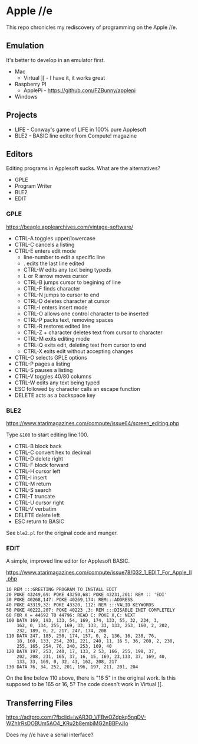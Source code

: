 Apple //e
=========

This repo chronicles my rediscovery of programming on the Apple //e.

## Emulation ##

It's better to develop in an emulator first.

+ Mac
	+ Virtual ][ - I have it, it works great
+ Raspberry PI
	+ ApplePi - https://github.com/FZBunny/applepi
+ Windows


## Projects ##

+ LIFE - Conway's game of LIFE in 100% pure Applesoft
+ BLE2 - BASIC line editor from Compute! magazine

## Editors ##

Editing programs in Applesoft sucks. What are the alternatives?

+ GPLE
+ Program Writer
+ BLE2
+ EDIT

### GPLE ###

https://beagle.applearchives.com/vintage-software/

+ CTRL-A toggles upper/lowercase
+ CTRL-C cancels a listing
+ CTRL-E enters edit mode
	+ line-number to edit a specific line
	+ . edits the last line edited
	+ CTRL-W edits any text being typeds
	+ L or R arrow moves cursor
	+ CTRL-B jumps cursor to begining of line
	+ CTRL-F finds character
	+ CTRL-N jumps to cursor to end
	+ CTRL-D deletes character at cursor
	+ CTRL-I enters insert mode
	+ CTRL-O allows one control character to be inserted
	+ CTRL-P packs text, removing spaces
	+ CTRL-R restores edited line
	+ CTRL-Z + character deletes text from cursor to character
	+ CTRL-M exits editing mode
	+ CTRL-Q exits edit, deleting text from cursor to end
	+ CTRL-X exits edit without accepting changes
+ CTRL-O selects GPLE options
+ CTRL-P pages a listing
+ CTRL-S pauses a listing
+ CTRL-V toggles 40/80 columns
+ CTRL-W edits any text being typed
+ ESC followed by character calls an escape function
+ DELETE acts as a backspace key


### BLE2 ###

https://www.atarimagazines.com/compute/issue64/screen_editing.php

Type `&100` to start editing line 100.

+ CTRL-B	block back
+ CTRL-C	convert hex to decimal
+ CTRL-D	delete right
+ CTRL-F	block forward
+ CTRL-H	cursor left
+ CTRL-I	insert
+ CTRL-M	return
+ CTRL-S	search
+ CTRL-T	truncate
+ CTRL-U	cursor right
+ CTRL-V	verbatim
+ DELETE	delete left
+ ESC	return to BASIC

See `ble2.pl` for the original code and munger.

### EDIT ###

A simple, improved line editor for Applesoft BASIC.

https://www.atarimagazines.com/compute/issue78/032_1_EDIT_For_Apple_II.php

```
10 REM :::GREETING PROGRAM TO INSTALL EDIT
20 POKE 43249,69: POKE 43250,68: POKE 43231,201: REM :: 'EDI'
30 POKE 40268,147: POKE 40269,174: REM:::ADDRESS
40 POKE 43319,32: POKE 43320, 112: REM :::VALID KEYWORDS
50 POKE 40222,207: POKE 40223 ,3: REM :::DISABLE INIT COMPLETELY
60 FOR X = 44692 TO 44796: READ C: POKE X,C: NEXT
100 DATA 169, 193, 133, 54, 169, 174, 133, 55, 32, 234, 3,
	162, 0, 134, 255, 169, 33, 133, 33, 133, 253, 160, 2, 202,
	232, 189, 0, 2, 217, 247, 174, 208
110 DATA 247, 185, 250, 174, 157, 0, 2, 136, 16, 238, 76,
	18, 160, 133, 254, 201, 221, 240, 11, 16 5, 36, 208, 2, 230,
	255, 165, 254, 76, 240, 253, 169, 40
120 DATA 197, 253, 240, 17, 133, 2 53, 166, 255, 198, 37,
	202, 208, 231, 165, 37, 16, 15, 169, 23,133, 37, 169, 40,
	133, 33, 169, 0, 32, 43, 162, 208, 217
130 DATA 76, 34, 252, 201, 196, 197, 211, 201, 204
```

On the line below 110 above, there is "16 5" in the original work. Is this
supposed to be 165 or 16, 5? The code doesn't work in Virtual ][.


## Transferring Files ##

https://adtpro.com/?fbclid=IwAR3O_VFBwOZdpkq5ngDV-WZhIrRsDOBUm5AO4_KRu2b8embiMG2nBBFvJIo

Does my //e have a serial interface?